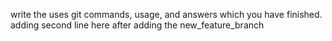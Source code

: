 write the uses git commands, usage, and answers which you have finished.
adding second line here after adding the new_feature_branch
